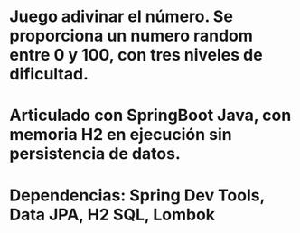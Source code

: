 # Juego adivinar el número. Se proporciona un numero random entre 0 y 100, con tres niveles de dificultad.
# Articulado con SpringBoot Java, con memoria H2 en ejecución sin persistencia de datos.
# Dependencias: Spring Dev Tools, Data JPA, H2 SQL, Lombok
